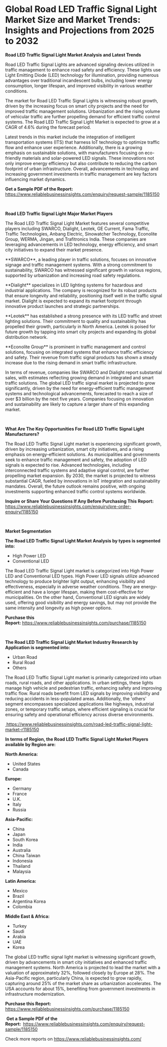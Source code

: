 <p><h1>Global Road LED Traffic Signal Light Market Size and Market Trends: Insights and Projections from 2025 to 2032</h1></p><p><strong>Road LED Traffic Signal Light Market Analysis and Latest Trends</strong></p>
<p><p>Road LED Traffic Signal Lights are advanced signaling devices utilized in traffic management to enhance road safety and efficiency. These lights use Light Emitting Diode (LED) technology for illumination, providing numerous advantages over traditional incandescent bulbs, including lower energy consumption, longer lifespan, and improved visibility in various weather conditions.</p><p>The market for Road LED Traffic Signal Lights is witnessing robust growth, driven by the increasing focus on smart city projects and the need for improved traffic management solutions. Urbanization and the rising volume of vehicular traffic are further propelling demand for efficient traffic control systems. The Road LED Traffic Signal Light Market is expected to grow at a CAGR of 4.6% during the forecast period. </p><p>Latest trends in this market include the integration of intelligent transportation systems (ITS) that harness IoT technology to optimize traffic flow and enhance user experience. Additionally, there is a growing emphasis on sustainable solutions, with manufacturers focusing on eco-friendly materials and solar-powered LED signals. These innovations not only improve energy efficiency but also contribute to reducing the carbon footprint of urban infrastructure. Overall, advancements in technology and increasing government investments in traffic management are key factors influencing market dynamics.</p></p>
<p><strong>Get a Sample PDF of the Report:&nbsp;</strong> <a href="https://www.reliablebusinessinsights.com/enquiry/request-sample/1185150?utm_campaign=1138&utm_medium=2&utm_source=Github&utm_content=ia&utm_term=11012025&utm_id=road-led-traffic-signal-light">https://www.reliablebusinessinsights.com/enquiry/request-sample/1185150</a></p>
<p>&nbsp;</p>
<p><strong>Road LED Traffic Signal Light Major Market Players</strong></p>
<p><p>The Road LED Traffic Signal Light Market features several competitive players including SWARCO, Dialight, Leotek, GE Current, Fama Traffic, Traffic Technologies, Anbang Electric, Sinowatcher Technology, Econolite Group, WERMA, Jingan, and Trafitronics India. These companies are leveraging advancements in LED technology, energy efficiency, and smart city initiatives to expand their market presence.</p><p>**SWARCO**, a leading player in traffic solutions, focuses on innovative signage and traffic management systems. With a strong commitment to sustainability, SWARCO has witnessed significant growth in various regions, supported by urbanization and increasing road safety regulations.</p><p>**Dialight** specializes in LED lighting systems for hazardous and industrial applications. The company is recognized for its robust products that ensure longevity and reliability, positioning itself well in the traffic signal market. Dialight is expected to expand its market footprint through innovative product launches and strategic partnerships.</p><p>**Leotek** has established a strong presence with its LED traffic and street lighting solutions. Their commitment to quality and sustainability has propelled their growth, particularly in North America. Leotek is poised for future growth by tapping into smart city projects and expanding its global distribution network.</p><p>**Econolite Group** is prominent in traffic management and control solutions, focusing on integrated systems that enhance traffic efficiency and safety. Their revenue from traffic signal products has shown a steady increase due to the rising demand in smart traffic infrastructure.</p><p>In terms of revenue, companies like SWARCO and Dialight report substantial sales, with estimates reflecting growing demand in integrated and smart traffic solutions. The global LED traffic signal market is projected to grow significantly, driven by the need for energy-efficient traffic management systems and technological advancements, forecasted to reach a size of over $3 billion by the next five years. Companies focusing on innovation and sustainability are likely to capture a larger share of this expanding market.</p></p>
<p>&nbsp;</p>
<p><strong>What Are The Key Opportunities For Road LED Traffic Signal Light Manufacturers?</strong></p>
<p><p>The Road LED Traffic Signal Light market is experiencing significant growth, driven by increasing urbanization, smart city initiatives, and a rising emphasis on energy-efficient solutions. As municipalities and governments seek to enhance traffic management and safety, the adoption of LED signals is expected to rise. Advanced technologies, including interconnected traffic systems and adaptive signal control, are further propelling market expansion. By 2030, the market is projected to witness substantial CAGR, fueled by innovations in IoT integration and sustainability mandates. Overall, the future outlook remains positive, with ongoing investments supporting enhanced traffic control systems worldwide.</p></p>
<p><strong>Inquire or Share Your Questions If Any Before Purchasing This Report:</strong> <a href="https://www.reliablebusinessinsights.com/enquiry/pre-order-enquiry/1185150?utm_campaign=1138&utm_medium=2&utm_source=Github&utm_content=ia&utm_term=11012025&utm_id=road-led-traffic-signal-light">https://www.reliablebusinessinsights.com/enquiry/pre-order-enquiry/1185150</a></p>
<p>&nbsp;</p>
<p><strong>Market Segmentation</strong></p>
<p><strong>The Road LED Traffic Signal Light Market Analysis by types is segmented into:</strong></p>
<p><ul><li>High Power LED</li><li>Conventional LED</li></ul></p>
<p><p>The Road LED Traffic Signal Light market is categorized into High Power LED and Conventional LED types. High Power LED signals utilize advanced technology to produce brighter light output, enhancing visibility and effectiveness, especially in adverse weather conditions. They are energy-efficient and have a longer lifespan, making them cost-effective for municipalities. On the other hand, Conventional LED signals are widely used, offering good visibility and energy savings, but may not provide the same intensity and longevity as high power options.</p></p>
<p><strong>Purchase this Report:&nbsp;</strong><a href="https://www.reliablebusinessinsights.com/purchase/1185150?utm_campaign=1138&utm_medium=2&utm_source=Github&utm_content=ia&utm_term=11012025&utm_id=road-led-traffic-signal-light">https://www.reliablebusinessinsights.com/purchase/1185150</a></p>
<p>&nbsp;</p>
<p><strong>The Road LED Traffic Signal Light Market Industry Research by Application is segmented into:</strong></p>
<p><ul><li>Urban Road</li><li>Rural Road</li><li>Others</li></ul></p>
<p><p>The Road LED Traffic Signal Light market is primarily categorized into urban roads, rural roads, and other applications. In urban settings, these lights manage high vehicle and pedestrian traffic, enhancing safety and improving traffic flow. Rural roads benefit from LED signals by improving visibility and reducing accidents in less-populated areas. Additionally, the 'others' segment encompasses specialized applications like highways, industrial zones, or temporary traffic setups, where efficient signaling is crucial for ensuring safety and operational efficiency across diverse environments.</p></p>
<p><a href="https://www.reliablebusinessinsights.com/road-led-traffic-signal-light-market-r1185150?utm_campaign=1138&utm_medium=2&utm_source=Github&utm_content=ia&utm_term=11012025&utm_id=road-led-traffic-signal-light">&nbsp;https://www.reliablebusinessinsights.com/road-led-traffic-signal-light-market-r1185150</a></p>
<p><strong>In terms of Region, the Road LED Traffic Signal Light Market Players available by Region are:</strong></p>
<p>
    <p> <strong> North America: </strong>
        <ul>
            <li>United States</li>
            <li>Canada</li>
        </ul>
        </p> 
    <p> <strong> Europe: </strong>
        <ul>
            <li>Germany</li>
            <li>France</li>
            <li>U.K.</li>
            <li>Italy</li>
            <li>Russia</li>
        </ul>
        </p> 
    <p> <strong> Asia-Pacific: </strong>
        <ul>
            <li>China</li>
            <li>Japan</li>
            <li>South Korea</li>
            <li>India</li>
            <li>Australia</li>
            <li>China Taiwan</li>
            <li>Indonesia</li>
            <li>Thailand</li>
            <li>Malaysia</li>
        </ul>
        </p> 
    <p> <strong> Latin America: </strong>
        <ul>
            <li>Mexico</li>
            <li>Brazil</li>
            <li>Argentina Korea</li>
            <li>Colombia</li>
        </ul>
        </p> 
    <p> <strong> Middle East & Africa: </strong>
        <ul>
            <li>Turkey</li>
            <li>Saudi</li>
            <li>Arabia</li>
            <li>UAE</li>
            <li>Korea</li>
        </ul>
    </p>
    </p>
<p><p>The global LED traffic signal light market is witnessing significant growth, driven by advancements in smart city initiatives and enhanced traffic management systems. North America is projected to lead the market with a valuation of approximately 32%, followed closely by Europe at 28%. The Asia-Pacific region, particularly China, is expected to grow rapidly, capturing around 25% of the market share as urbanization accelerates. The USA accounts for about 15%, benefiting from government investments in infrastructure modernization.</p></p>
<p><strong>Purchase this Report: </strong><a href="https://www.reliablebusinessinsights.com/purchase/1185150?utm_campaign=1138&utm_medium=2&utm_source=Github&utm_content=ia&utm_term=11012025&utm_id=road-led-traffic-signal-light">https://www.reliablebusinessinsights.com/purchase/1185150</a></p>
<p>&nbsp;<strong>Get a Sample PDF of the Report:&nbsp;&nbsp;</strong><a href="https://www.reliablebusinessinsights.com/enquiry/request-sample/1185150?utm_campaign=1138&utm_medium=2&utm_source=Github&utm_content=ia&utm_term=11012025&utm_id=road-led-traffic-signal-light">https://www.reliablebusinessinsights.com/enquiry/request-sample/1185150</a></p>
<p><strong></strong></p>
<p>Check more reports on <a href="https://www.reliablebusinessinsights.com/?utm_campaign=1138&utm_medium=2&utm_source=Github&utm_content=ia&utm_term=11012025&utm_id=road-led-traffic-signal-light">https://www.reliablebusinessinsights.com/</a></p>